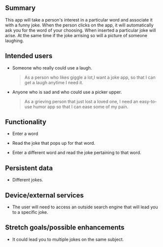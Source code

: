 ## Summary

This app will take a person's interest in a particular word and associate it with a funny joke. 
When the person clicks on the app, it will automatically ask you for the word of your choosing. When inserted a particular joke will arise. At the same time if the joke arrising so will a picture of someone laughing.



## Intended users

* Someone who really could use a laugh.

    > As a person who likes giggle a lot,I want a joke app, so that I can get a laugh anytime I need it.
    
* Anyone who is sad and who could use a picker upper.

    > As a grieving person that just lost a loved one, I need an easy-to-use humor app so that I can ease some of my pain.
  
## Functionality
   
* Enter a word

* Read the joke that pops up for that word.

* Enter a different word and read the joke pertaining to that word.

## Persistent data

* Different jokes. 
    
## Device/external services

* The user will need to access an outside search engine that will lead you to a specific joke.

## Stretch goals/possible enhancements 

* It could lead you to multiple jokes on the same subject.
